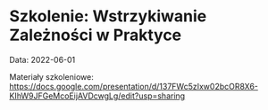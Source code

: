 # Szkolenie: Wstrzykiwanie Zależności w Praktyce

Data: 2022-06-01

Materiały szkoleniowe:
https://docs.google.com/presentation/d/137FWc5zIxw02bcOR8X6-KIhW9JFGeMcoEijAVDcwgLg/edit?usp=sharing
